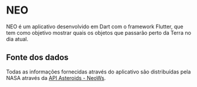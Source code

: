 # NEO

NEO é um aplicativo desenvolvido em Dart com o framework Flutter, que tem como objetivo mostrar quais os objetos que passarão perto da Terra no dia atual.

## Fonte dos dados

Todas as informações fornecidas através do aplicativo são distribuídas pela NASA através da [API Asteroids - NeoWs](https://api.nasa.gov/).